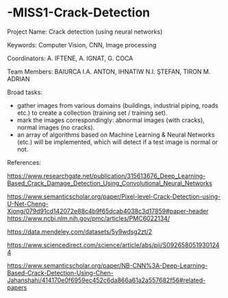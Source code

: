 # -MISS1-Crack-Detection

  Project Name: Crack detection (using neural networks)
  
  Keywords: Computer Vision, CNN, Image processing
  
  Coordinators: A. IFTENE, A. IGNAT, G. COCA
  
  Team Members: BAIURCA I.A. ANTON, IHNATIW N.I. ŞTEFAN, TIRON M. ADRIAN
  
  
  Broad tasks:
  
  - gather images from various domains (buildings, industrial piping, roads etc.) to create a collection (training set / training set).
  - mark the images correspondingly: abnormal images (with cracks), normal images (no cracks).
  - an array of algorithms based on Machine Learning & Neural Networks (etc.) will be implemented, which will detect if a test image is       normal or not.
  
  
  References: 
  
  https://www.researchgate.net/publication/315613676_Deep_Learning-Based_Crack_Damage_Detection_Using_Convolutional_Neural_Networks
  
  https://www.semanticscholar.org/paper/Pixel-level-Crack-Detection-using-U-Net-Cheng-Xiong/079d91cd142072e88c4b9f65dcab4038c3d17859#paper-header
  https://www.ncbi.nlm.nih.gov/pmc/articles/PMC6022134/
  
  https://data.mendeley.com/datasets/5y9wdsg2zt/2
  
  https://www.sciencedirect.com/science/article/abs/pii/S0926580519301244
  
  https://www.semanticscholar.org/paper/NB-CNN%3A-Deep-Learning-Based-Crack-Detection-Using-Chen-Jahanshahi/414170e0f6959ec452c6da866a61a2a557682f56#related-papers
